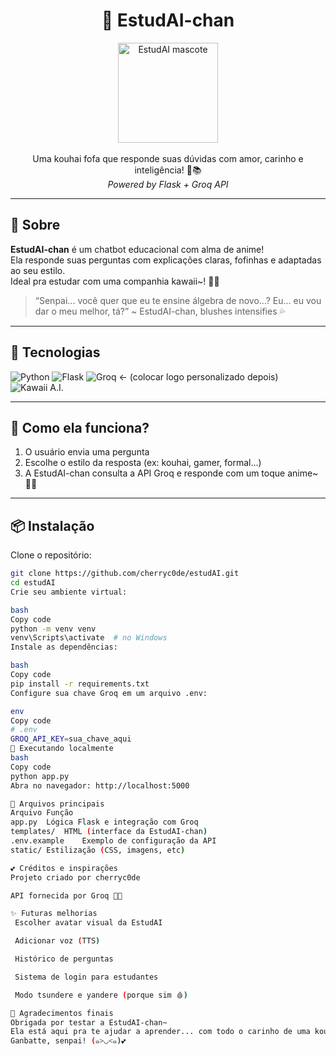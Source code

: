 <h1 align="center">🌸 EstudAI-chan</h1>

<p align="center">
  <img src="https://i.imgur.com/V9e9S6I.gif" width="160" alt="EstudAI mascote"/><br><br>
  Uma kouhai fofa que responde suas dúvidas com amor, carinho e inteligência! 🥺📚<br>
  <i>Powered by Flask + Groq API</i>
</p>

---

## 💖 Sobre

**EstudAI-chan** é um chatbot educacional com alma de anime!  
Ela responde suas perguntas com explicações claras, fofinhas e adaptadas ao seu estilo.  
Ideal pra estudar com uma companhia kawaii~! 🐾🌸

> “Senpai... você quer que eu te ensine álgebra de novo...? Eu... eu vou dar o meu melhor, tá?” ~ EstudAI-chan, blushes intensifies 💦

---

## 🚀 Tecnologias

![Python](https://img.shields.io/badge/Python-3776AB?style=for-the-badge&logo=python&logoColor=white)
![Flask](https://img.shields.io/badge/Flask-000000?style=for-the-badge&logo=flask&logoColor=white)
![Groq](https://img.shields.io/badge/Groq-ff5b5b?style=for-the-badge&logo=data:image/svg+xml;base64,PHN2ZyB...k=) ← (colocar logo personalizado depois)
![Kawaii A.I.](https://img.shields.io/badge/Kawaii-AI-ffb6c1?style=for-the-badge)

---

## 🧠 Como ela funciona?

1. O usuário envia uma pergunta
2. Escolhe o estilo da resposta (ex: kouhai, gamer, formal...)
3. A EstudAI-chan consulta a API Groq e responde com um toque anime~ 💬🎀

---

## 📦 Instalação

Clone o repositório:

```bash
git clone https://github.com/cherryc0de/estudAI.git
cd estudAI
Crie seu ambiente virtual:

bash
Copy code
python -m venv venv
venv\Scripts\activate  # no Windows
Instale as dependências:

bash
Copy code
pip install -r requirements.txt
Configure sua chave Groq em um arquivo .env:

env
Copy code
# .env
GROQ_API_KEY=sua_chave_aqui
🧪 Executando localmente
bash
Copy code
python app.py
Abra no navegador: http://localhost:5000

📁 Arquivos principais
Arquivo	Função
app.py	Lógica Flask e integração com Groq
templates/	HTML (interface da EstudAI-chan)
.env.example	Exemplo de configuração da API
static/	Estilização (CSS, imagens, etc)

💕 Créditos e inspirações
Projeto criado por cherryc0de

API fornecida por Groq 🧠💗

✨ Futuras melhorias
 Escolher avatar visual da EstudAI

 Adicionar voz (TTS)

 Histórico de perguntas

 Sistema de login para estudantes

 Modo tsundere e yandere (porque sim 🩸)

🌸 Agradecimentos finais
Obrigada por testar a EstudAI-chan~
Ela está aqui pra te ajudar a aprender... com todo o carinho de uma kouhai dedicada!
Ganbatte, senpai! (๑>◡<๑)💕
